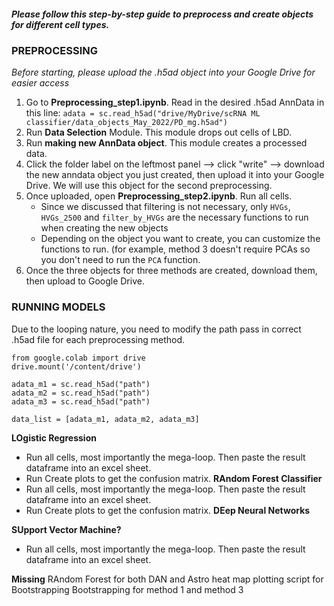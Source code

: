 ##### Please follow this step-by-step guide to preprocess and create objects for different cell types. 

### PREPROCESSING
*Before starting, please upload the .h5ad object into your Google Drive for easier access*

1. Go to **Preprocessing_step1.ipynb**. Read in the desired .h5ad AnnData in this line: `adata = sc.read_h5ad("drive/MyDrive/scRNA ML classifier/data_objects_May_2022/PD_mg.h5ad") `
2. Run **Data Selection** Module. This module drops out cells of LBD.
3. Run **making new AnnData object**. This module creates a processed data.
4. Click the folder label on the leftmost panel --> click "write" --> download the new anndata object you just created, then upload it into your Google Drive. We will use this object for the second preprocessing.
5. Once uploaded, open **Preprocessing_step2.ipynb**. Run all cells.
      - Since we discussed that filtering is not necessary, only `HVGs`, `HVGs_2500` and `filter_by_HVGs` are the necessary functions to run when creating the new objects
      - Depending on the object you want to create, you can customize the functions to run. (for example, method 3 doesn't require PCAs so you don't need to run the `PCA` function. 
6. Once the three objects for three methods are created, download them, then upload to Google Drive. 


### RUNNING MODELS
Due to the looping nature, you need to modify the path pass in correct .h5ad file for each preprocessing method. 
```
from google.colab import drive
drive.mount('/content/drive')

adata_m1 = sc.read_h5ad("path")
adata_m2 = sc.read_h5ad("path")
adata_m3 = sc.read_h5ad("path")

data_list = [adata_m1, adata_m2, adata_m3]
```
**LOgistic Regression**
- Run all cells, most importantly the mega-loop. Then paste the result dataframe into an excel sheet. 
- Run Create plots to get the confusion matrix. 
**RAndom Forest Classifier**
- Run all cells, most importantly the mega-loop. Then paste the result dataframe into an excel sheet. 
- Run Create plots to get the confusion matrix. 
**DEep Neural Networks**

**SUpport Vector Machine?** 
- Run all cells, most importantly the mega-loop. Then paste the result dataframe into an excel sheet. 


**Missing**
RAndom Forest for both DAN and Astro
heat map plotting script for Bootstrapping 
Bootstrapping for method 1 and method 3
